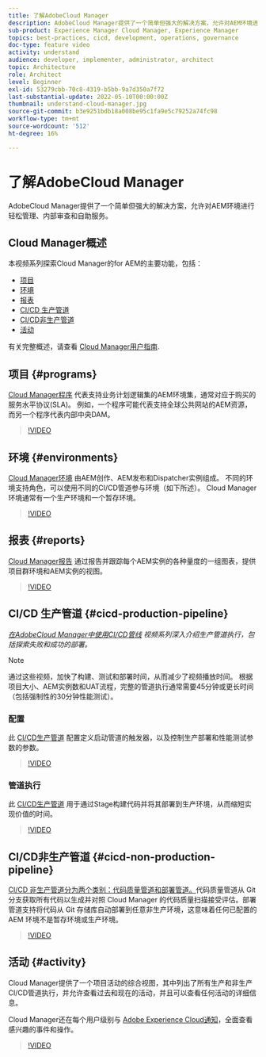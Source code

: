 ```yaml
---
title: 了解AdobeCloud Manager
description: AdobeCloud Manager提供了一个简单但强大的解决方案，允许对AEM环境进行轻松管理、内部审查和自助服务。
sub-product: Experience Manager Cloud Manager, Experience Manager
topics: best-practices, cicd, development, operations, governance
doc-type: feature video
activity: understand
audience: developer, implementer, administrator, architect
topic: Architecture
role: Architect
level: Beginner
exl-id: 53279cbb-70c8-4319-b5bb-9a7d350a7f72
last-substantial-update: 2022-05-10T00:00:00Z
thumbnail: understand-cloud-manager.jpg
source-git-commit: b3e9251bdb18a008be95c1fa9e5c79252a74fc98
workflow-type: tm+mt
source-wordcount: '512'
ht-degree: 16%

---
```


# 了解AdobeCloud Manager

AdobeCloud Manager提供了一个简单但强大的解决方案，允许对AEM环境进行轻松管理、内部审查和自助服务。

## Cloud Manager概述

本视频系列探索Cloud Manager的for AEM的主要功能，包括：

* [项目](#programs)
* [环境](#environments)
* [报表](#reports)
* [CI/CD 生产管道](#cicd-production-pipeline)
* [CI/CD非生产管道](#cicd-non-production-pipeline)
* [活动](#activity)

有关完整概述，请查看 [Cloud Manager用户指南](https://experienceleague.adobe.com/docs/experience-manager-cloud-manager/content/introduction.html).

## 项目 {#programs}

[Cloud Manager程序](https://experienceleague.adobe.com/docs/experience-manager-cloud-manager/content/getting-started/program-setup.html) 代表支持业务计划逻辑集的AEM环境集，通常对应于购买的服务水平协议(SLA)。 例如，一个程序可能代表支持全球公共网站的AEM资源，而另一个程序代表内部中央DAM。

>[!VIDEO](https://video.tv.adobe.com/v/26313?quality=12&learn=on)

## 环境 {#environments}

[Cloud Manager环境](https://experienceleague.adobe.com/docs/experience-manager-cloud-manager/content/using/managing-environments.html) 由AEM创作、AEM发布和Dispatcher实例组成。 不同的环境支持角色，可以使用不同的CI/CD管道参与环境（如下所述）。 Cloud Manager环境通常有一个生产环境和一个暂存环境。

>[!VIDEO](https://video.tv.adobe.com/v/26318?quality=12&learn=on)

## 报表 {#reports}

[Cloud Manager报告](https://experienceleague.adobe.com/docs/experience-manager-cloud-manager/content/using/monitoring-environments.html) 通过报告并跟踪每个AEM实例的各种量度的一组图表，提供项目群环境和AEM实例的视图。

>[!VIDEO](https://video.tv.adobe.com/v/26315?quality=12&learn=on)

## CI/CD 生产管道 {#cicd-production-pipeline}

*[在AdobeCloud Manager中使用CI/CD管线](./use-the-cicd-pipeline-in-cloud-manager-for-aem.md) 视频系列深入介绍生产管道执行，包括探索失败和成功的部署。*

>[!NOTE]
>
> 通过这些视频，加快了构建、测试和部署时间，从而减少了视频播放时间。 根据项目大小、AEM实例数和UAT流程，完整的管道执行通常需要45分钟或更长时间（包括强制性的30分钟性能测试）。

### 配置

此 [CI/CD生产管道](https://experienceleague.adobe.com/docs/experience-manager-cloud-manager/content/using/pipelines/production-pipelines.html) 配置定义启动管道的触发器，以及控制生产部署和性能测试参数的参数。

>[!VIDEO](https://video.tv.adobe.com/v/26314?quality=12&learn=on)

### 管道执行

此 [CI/CD生产管道](https://experienceleague.adobe.com/docs/experience-manager-cloud-manager/content/using/code-deployment.html) 用于通过Stage构建代码并将其部署到生产环境，从而缩短实现价值的时间。

>[!VIDEO](https://video.tv.adobe.com/v/26317?quality=12&learn=on)

## CI/CD非生产管道 {#cicd-non-production-pipeline}

[CI/CD 非生产管道分为两个类别：代码质量管道和部署管道。](https://experienceleague.adobe.com/docs/experience-manager-cloud-manager/content/using/pipelines/production-pipelines.html)代码质量管道从 Git 分支获取所有代码以生成并对照 Cloud Manager 的代码质量扫描接受评估。部署管道支持将代码从 Git 存储库自动部署到任意非生产环境，这意味着任何已配置的 AEM 环境不是暂存环境或生产环境。

>[!VIDEO](https://video.tv.adobe.com/v/26316?quality=12&learn=on)

## 活动 {#activity}

Cloud Manager提供了一个项目活动的综合视图，其中列出了所有生产和非生产CI/CD管道执行，并允许查看过去和现在的活动，并且可以查看任何活动的详细信息。

Cloud Manager还在每个用户级别与 [Adobe Experience Cloud通知](https://experienceleague.adobe.com/docs/experience-manager-cloud-manager/content/using/notifications.html)，全面查看感兴趣的事件和操作。

>[!VIDEO](https://video.tv.adobe.com/v/26319?quality=12&learn=on)
